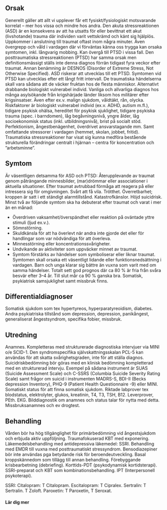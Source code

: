## Orsak

Generellt gäller att allt vi upplever får ett fysiskt/fysiologiskt motsvarande korrelat – mer hos vissa och mindre hos andra.
Den akuta stressreaktionen (ASD) är en konsekvens av att ha utsatts för eller bevittnat ett akut (livshotande) trauma där individen varit vettskrämd och känt sig hjälplös. Uppkommer i anslutning till traumat oftast inom några minuter. Även övergrepp och våld i vardagen där vi förväntas känna oss trygga kan orsaka symtomen, inkl. långvarig mobbing. Kan övergå till PTSD i vissa fall.
Den posttraumatiska stressreaktionen (PTSD) har samma orsak men definitionsmässigt ställs inte denna diagnos förrän tidigast fyra veckor efter traumat. Annan benämning är DESNOS (Disorder of Extreme Stress, Not Otherwise Specified). ASD riskerar att utvecklas till ett PTSD. Symtomen vid PTSD kan utvecklas efter ett långt fritt intervall.
De traumatiska händelserna skall vara sådana att de väcker fruktan hos de flesta människor. Alternativt drabbande biologiskt vulnerabel individ.
Vanliga och allvarliga diagnos hos många asylsökande från krigshärjade länder liksom hos militärer efter krigsinsatser.
Även efter ex.v. malign sjukdom, våldtäkt, rån, olycka.
Riskfaktorer är biologiskt vulnerabel individ (ex.v. ADHD, autism m.fl.), tidigare psykisk ohälsa, hereditet för psykisk sjuklighet, tidigare psykiska trauma (spec. i barndomen), låg begåvningsnivå, yngre ålder, låg socioekonomisk status (inkl. utbildningsnivå), brist på socialt stöd. Perfektionism, ångestbenägenhet, överdrivet ansvarstagande mm. Samt omfattande stressorer i vardagen (hemmet, skolan, jobbet, fritid).
Traumatiska stressreaktioner har visat sig kunna medföra bestående strukturella förändringar centralt i hjärnan – centra för koncentration och ”arbetsminne”.

## Symtom

Är väsentligen detsamma för ASD och PTSD: Återupplevande av traumat genom påträngande minnesbilder, (mar)drömmar eller associationer i aktuella situationer. Efter traumat avtrubbad förmåga att reagera på eller intressera sig för omgivningen. Svårt att få vila. Trötthet. Överretbarhet; kroppen är satt i ett ständigt alarmtillstånd. Katastrofkänslor. Höjd suicidrisk.
Minst två av följande symtom ska ha debuterat efter traumat och varat i mer än en månad:
- Överdriven vaksamhet/överspändhet eller reaktion på oväntade yttre stimuli (ljud ex.v.).
- Sömnstörning.
- Skuldkänsla för att ha överlevt när andra inte gjorde det eller för handlingar som var nödvändiga för att överleva.
- Minnesstörning eller koncentrationssvårigheter.
- Undvikande av aktiviteter som uppväcker minnet av traumat.
- Symtom förstärks av händelser som symboliserar eller liknar traumat.
Symtomen skall orsaka ett väsentligt lidande eller funktionsnedsättning i vardagen. Barn och unga klarar sig bättre än vuxna som varit med om samma händelser. Totalt sett god prognos där ca 80 % är fria från svåra besvär efter 3–4 år. Till slut mår ca 90 % ganska bra.
Somatisk, psykiatrisk samsjuklighet samt missbruk finns.

## Differentialdiagnoser

Somatisk sjukdom som tex hypertyreos, hyperparatyreoidism, diabetes. Andra psykiatriska tillstånd som depression, depression, panikångest, generaliserat ångestsyndrom, specifika fobier, missbruk.

## Utredning

Anamnes. Kompletteras med strukturerade diagnostiska intervjuer via MINI o/e SCID-1. Den syndromspecifika självskattningsskalan PCL-5 kan användas för att skatta svårighetsgraden, inte för att ställa diagnos.
Suicidriskbedömning bör göras med en klinisk bedömning kompletterad med en strukturerad intervju. Exempel på sådana instrument är SUAS (Suicide Assessment Scale) och C-SSRS (Columbia Suicide Severity Rating Scale) samt frågor om suicid i instrumenten MADRS-S, BDI-II (Becks depression Inventory), PHQ-9 (Patient Health Questionnaire -9) eller MINI.
Somatiskt status för att finna somatisk sjukdom. Riktade labprover tex blodstatus, elektrolyter, glukos, kreatinin, T4, T3, TSH, B12. Leverprover, PEth. EKG. Bilddiagnostik om anamnes och status talar för nytta med detta.
Missbruksanamnes och ev drogtest. 

## Behandling

Vården bör ha hög tillgänglighet för primärbedömning vid ångestsjukdom och erbjuda aktiv uppföljning. Traumafokuserad KBT med exponering. Läkemedelsbehandling med antidepressiva läkemedel: SSRI. Behandling med EMDR till vuxna med posttraumatiskt stressyndrom. Bensodiazepiner bör inte användas pga betydande risk för beroendeutveckling. Basal kroppskännedom som tillägg till annan behandling. Förebyggande krisbearbetning (debriefing). Korttids-PDT (psykodynamisk kortidsterapi). SSRI-preparat och KBT som kombinationsbehandling. IPT (Interpersonell psykoterapi).


SSRI: Citalopram: T Citalopram. Escitalopram: T Cipralex. Sertralin: T Sertralin. T Zoloft. Paroxetin: T Paroxetin, T Seroxat.

#### Lär dig mer

